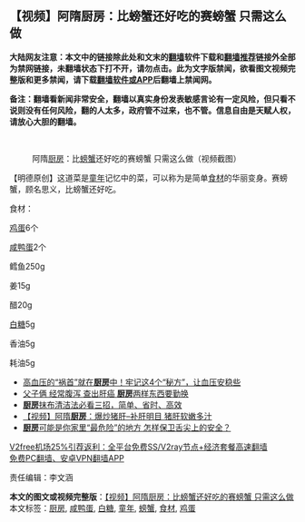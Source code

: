  <h2>【视频】阿隋厨房：比螃蟹还好吃的赛螃蟹 只需这么做</h2> <p class="notice"><b>大陆网友注意：本文中的链接除此处和文末的<a href="https://github.com/bannedbook/fanqiang" >翻墙</a>软件下载和<a href="https://github.com/killgcd/justmysocks/blob/master/README.md">翻墙推荐</a>链接外全部为禁网链接，未翻墙状态下打不开，请勿点击。此为文字版禁闻，欲看图文视频完整版和更多禁闻，请下载<a href="https://github.com/bannedbook/fanqiang">翻墙软件或APP</a>后翻墙上禁闻网。</p><p>备注：翻墙看新闻非常安全，翻墙以真实身份发表敏感言论有一定风险，但只看不说则没有任何风险，翻的人太多，政府管不过来，也不管。信息自由是天赋人权，请放心大胆的翻墙。</b></p>  <div class="entry"> <br /> <figure><figcaption class="wp-caption-text">阿隋<a href="https://www.bannedbook.org/bnews/tag/%E5%8E%A8%E6%88%BF/" class="st_tag internal_tag" rel="tag" title="标签 厨房 下的日志">厨房</a>：比<a href="https://www.bannedbook.org/bnews/tag/%E8%9E%83%E8%9F%B9/" class="st_tag internal_tag" rel="tag" title="标签 螃蟹 下的日志">螃蟹</a>还好吃的赛螃蟹 只需这么做（视频截图）</figcaption></figure> <p>【明德原创】这道菜是<a href="https://www.bannedbook.org/bnews/tag/%E7%AB%A5%E5%B9%B4/" class="st_tag internal_tag" rel="tag" title="标签 童年 下的日志">童年</a>记忆中的菜，可以称为是简单<a href="https://www.bannedbook.org/bnews/tag/%E9%A3%9F%E6%9D%90/" class="st_tag internal_tag" rel="tag" title="标签 食材 下的日志">食材</a>的华丽变身。赛螃蟹，顾名思义，比螃蟹还好吃。 </p> <p></p> <p>食材： </p> <p><a href="https://www.bannedbook.org/bnews/tag/%e9%b8%a1%e8%9b%8b/" class="st_tag internal_tag" rel="tag" title="标签 鸡蛋 下的日志">鸡蛋</a>6个</p> <p> <a href="https://www.bannedbook.org/bnews/tag/%e5%92%b8%e9%b8%ad%e8%9b%8b/" class="st_tag internal_tag" rel="tag" title="标签 咸鸭蛋 下的日志">咸鸭蛋</a>2个</p> <p> 鳕鱼250g </p>  <p>姜15g</p> <p> 醋20g </p> <p><a href="https://www.bannedbook.org/bnews/tag/%e7%99%bd%e7%b3%96/" class="st_tag internal_tag" rel="tag" title="标签 白糖 下的日志">白糖</a>5g </p> <p>香油5g</p> <p> 耗油5g</p> <ul class='op-related-articles' title='相关阅读'> <li><a href='https://www.bannedbook.org/bnews/health/20201230/1457580.html' target='_blank'>高血压的“祸首”就在<b>厨房</b>中！牢记这4个“秘方”，让血压安稳些</a></li> <li><a href='https://www.bannedbook.org/bnews/health/20201229/1457091.html' target='_blank'>父子俩 经常腹泻 查出肝癌 <b>厨房</b>两样东西要勤换</a></li> <li><a href='https://www.bannedbook.org/bnews/comments/20201228/1456373.html' target='_blank'><b>厨房</b>抹布清洁法必看三招，简单、省时、高效</a></li> <li><a href='https://www.bannedbook.org/bnews/comments/20201224/1454244.html' target='_blank'>【视频】阿隋<b>厨房</b>：爆炒猪肝–补肝明目 猪肝软嫩多汁</a></li> <li><a href='https://www.bannedbook.org/bnews/lifebaike/20201223/1453418.html' target='_blank'><b>厨房</b>可能是你家里“最危险”的地方 怎样保卫舌尖上的安全？</a></li> </ul> <p class="texttj"> <a href="https://www.bannedbook.org/forum23/topic22702.html" target="_blank">V2free机场25%引荐返利：全平台免费SS/V2ray节点+经济套餐高速翻墙</a><br/> <a href="https://github.com/bannedbook/fanqiang/wiki/%E7%A6%81%E9%97%BB%E7%BD%91%E5%AE%89%E5%8D%93%E7%BF%BB%E5%A2%99%E6%96%B0%E9%97%BBAPP" target="_blank">免费PC翻墙、安卓VPN翻墙APP</a></p><p>责任编辑：李文涵</p> <a name='sharetosocial'></a>       <div><b>本文的图文或视频完整版</b>：<a href='https://www.bannedbook.org/bnews/comments/20201231/1458567.html'>【视频】阿隋厨房：比螃蟹还好吃的赛螃蟹 只需这么做</a></div>  </div><!--END ENTRY--> <div class="postfooter"> <div>本文标签：<a href="https://www.bannedbook.org/bnews/tag/%E5%8E%A8%E6%88%BF/" rel="tag">厨房</a>, <a href="https://www.bannedbook.org/bnews/tag/%e5%92%b8%e9%b8%ad%e8%9b%8b/" rel="tag">咸鸭蛋</a>, <a href="https://www.bannedbook.org/bnews/tag/%e7%99%bd%e7%b3%96/" rel="tag">白糖</a>, <a href="https://www.bannedbook.org/bnews/tag/%E7%AB%A5%E5%B9%B4/" rel="tag">童年</a>, <a href="https://www.bannedbook.org/bnews/tag/%E8%9E%83%E8%9F%B9/" rel="tag">螃蟹</a>, <a href="https://www.bannedbook.org/bnews/tag/%E9%A3%9F%E6%9D%90/" rel="tag">食材</a>, <a href="https://www.bannedbook.org/bnews/tag/%e9%b8%a1%e8%9b%8b/" rel="tag">鸡蛋</a></div>  </div><!--END POSTFOOTER--> 